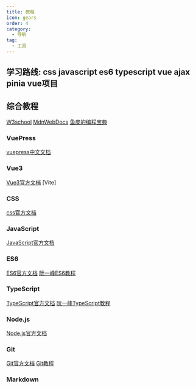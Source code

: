 ```yaml
---
title: 教程
icon: gears
order: 4
category:
  - 导航
tag:
  - 工具
---
```


## 学习路线: css javascript es6 typescript vue ajax pinia vue项目
## 综合教程

[W3school](https://www.w3school.com.cn/)
[MdnWebDocs](https://developer.mozilla.org/zh-CN/)
[鱼皮的编程宝典](https://www.codefather.cn/)

### VuePress
[vuepress中文文档](https://vuepress.vuejs.org/zh/)

### Vue3
[Vue3官方文档](https://cn.vuejs.org/)
[Vite]
### CSS
[css官方文档](https://developer.mozilla.org/zh-CN/docs/Web/CSS)

### JavaScript
[JavaScript官方文档](https://developer.mozilla.org/zh-CN/docs/Web/JavaScript)

### ES6
[ES6官方文档](https://developer.mozilla.org/zh-CN/docs/Web/JavaScript/Reference/Operators/Spread_syntax)
[阮一峰ES6教程](https://es6.ruanyifeng.com/)

### TypeScript
[TypeScript官方文档](https://www.typescriptlang.org/zh/)
[阮一峰TypeScript教程](https://wangdoc.com/typescript/intro)


### Node.js
[Node.js官方文档](https://nodejs.org/zh-cn/docs/)

### Git
[Git官方文档](https://git-scm.com/doc)
[Git教程](https://www.liaoxuefeng.com/wiki/896043488029600)





### Markdown
<VPCard
  title="Markdown 是一种轻量级标记语言，它允许人们使用易读易写的纯文本格式编写文档，Markdown文件的后缀名便是“.md”。"
  desc="Markdown 是一种轻量级标记语言，它允许人们使用易读易写的纯文本格式编写文档，Markdown文件的后缀名便是“.md”。"
  logo="https://code.visualstudio.com/assets/icons/file-icons/markdown.svg"
  link="https://markdown.com.cn/"
/>
